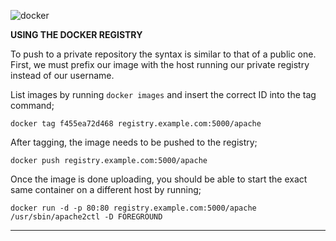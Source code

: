 ![docker](https://user-images.githubusercontent.com/45919758/85199435-7cd8e480-b2e7-11ea-892f-8c43f38578a7.png)

**USING THE DOCKER REGISTRY**

To push to a private repository the syntax is similar to that of a public one. First, we must prefix our image with the host running our private registry instead of our username. 

List images by running `docker images` and insert the correct ID into the tag command;

```
docker tag f455ea72d468 registry.example.com:5000/apache
```
After tagging, the image needs to be pushed to the registry;

```
docker push registry.example.com:5000/apache
```
Once the image is done uploading, you should be able to start the exact same container on a different host by running;

```
docker run -d -p 80:80 registry.example.com:5000/apache /usr/sbin/apache2ctl -D FOREGROUND
```
___
